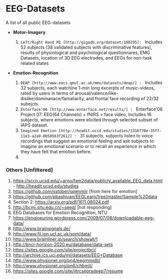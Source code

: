 # EEG-Datasets
A list of all public EEG-datasets

* **Motor-Imagery**
  1. `Left/Right Hand MI [http://gigadb.org/dataset/100295]: ` Includes 52 subjects (38 validated subjects with discriminative features), results of physiological and psychological questionnares, EMG Datasets, location of 3D EEG electrodes, and EEGs for non-task related states
  
  
* **Emotion-Recognition**
  1. `DEAP [http://www.eecs.qmul.ac.uk/mmv/datasets/deap/] : ` Includes 32 subjects, each watchine 1-min long excerpts of music-videos, rated by users in terms of arousal/valence/like-dislike/dominanace/famaliarity, and frontal face recording of 22/32 subejcts.
  2. `Enterface'06 [http://www.enterface.net/results/] : ` Enterface'06 Project 07: EEG(64 Channels) + fNIRS + face video, Includes 16 subjects, where emotions were elicited through selected subset of IAPS dataset.
  3. `Imagined Emotion [http://headit.ucsd.edu/studies/3316f70e-35ff-11e3-a2a9-0050563f2612] : ` 31 subjects, subjects listen to voice recordings that suggest an emotional feeling and ask subjects to imagine an emotional scenario or to recall an experience in which they have felt that emotion before.
  4. 
  
  
  
### Others [Unfiltered]
  1. https://sccn.ucsd.edu/~arno/fam2data/publicly_available_EEG_data.html - http://headit.ucsd.edu/studies 
  2. https://github.com/sstober/openmiir 
[from here for emotion] 
  3. https://github.com/pbashivan/EEGLearn/tree/master/Sample%20data 
  4. Section 2: https://arxiv.org/pdf/1611.08024.pdf 
  5. http://bcmi.sjtu.edu.cn/~seed/ [not responding] 
  6. EEG Databases for Emotion Recognition, NTU 
  7. https://engineuring.wordpress.com/2009/07/08/downloadable-eeg-data/ 
  8. http://www.brainsignals.de/
  9. http://www.fil.ion.ucl.ac.uk/spm/data/
  10. http://www.brainliner.jp/search/showall/1
  11. http://bnci-horizon-2020.eu/database/data-sets
  12. https://sites.google.com/site/projectbci/
  13. http://archive.ics.uci.edu/ml/datasets/EEG+Database
  14. http://www.physionet.org/pn4/eegmmidb/
  15. http://www.physionet.org/pn6/chbmit/
  16. https://sites.google.com/site/iitrcsepradeep7/resume
  
